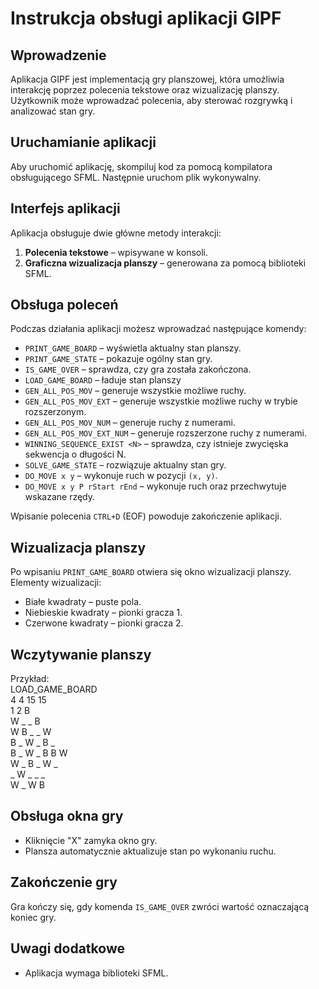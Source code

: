 # Instrukcja obsługi aplikacji GIPF

## Wprowadzenie
Aplikacja GIPF jest implementacją gry planszowej, która umożliwia interakcję poprzez polecenia tekstowe oraz wizualizację planszy. Użytkownik może wprowadzać polecenia, aby sterować rozgrywką i analizować stan gry.

## Uruchamianie aplikacji
Aby uruchomić aplikację, skompiluj kod za pomocą kompilatora obsługującego SFML. Następnie uruchom plik wykonywalny.

## Interfejs aplikacji
Aplikacja obsługuje dwie główne metody interakcji:
1. **Polecenia tekstowe** – wpisywane w konsoli.
2. **Graficzna wizualizacja planszy** – generowana za pomocą biblioteki SFML.

## Obsługa poleceń
Podczas działania aplikacji możesz wprowadzać następujące komendy:

- `PRINT_GAME_BOARD` – wyświetla aktualny stan planszy.
- `PRINT_GAME_STATE` – pokazuje ogólny stan gry.
- `IS_GAME_OVER` – sprawdza, czy gra została zakończona.
- `LOAD_GAME_BOARD` – ładuje stan planszy
- `GEN_ALL_POS_MOV` – generuje wszystkie możliwe ruchy.
- `GEN_ALL_POS_MOV_EXT` – generuje wszystkie możliwe ruchy w trybie rozszerzonym.
- `GEN_ALL_POS_MOV_NUM` – generuje ruchy z numerami.
- `GEN_ALL_POS_MOV_EXT_NUM` – generuje rozszerzone ruchy z numerami.
- `WINNING_SEQUENCE_EXIST <N>` – sprawdza, czy istnieje zwycięska sekwencja o długości N.
- `SOLVE_GAME_STATE` – rozwiązuje aktualny stan gry.
- `DO_MOVE x y` – wykonuje ruch w pozycji `(x, y)`.
- `DO_MOVE x y P rStart rEnd` – wykonuje ruch oraz przechwytuje wskazane rzędy.

Wpisanie polecenia `CTRL+D` (EOF) powoduje zakończenie aplikacji.

## Wizualizacja planszy
Po wpisaniu `PRINT_GAME_BOARD` otwiera się okno wizualizacji planszy.
Elementy wizualizacji:
- Białe kwadraty – puste pola.
- Niebieskie kwadraty – pionki gracza 1.
- Czerwone kwadraty – pionki gracza 2.

## Wczytywanie planszy
Przykład:<br/>
LOAD_GAME_BOARD<br/>
4 4 15 15<br/>
1 2 B<br/>
   W _ _ B<br/>
  W B _ _ W<br/>
 B _ W _ B _<br/>
B _ W _ B B W<br/>
 W _ B _ W _<br/>
  _ W _ _ _<br/>
   W _ W B<br/>


## Obsługa okna gry
- Kliknięcie "X" zamyka okno gry.
- Plansza automatycznie aktualizuje stan po wykonaniu ruchu.

## Zakończenie gry
Gra kończy się, gdy komenda `IS_GAME_OVER` zwróci wartość oznaczającą koniec gry.

## Uwagi dodatkowe
- Aplikacja wymaga biblioteki SFML.


